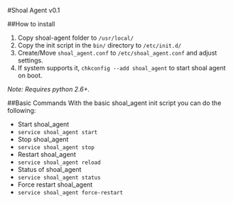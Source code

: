 #Shoal Agent v0.1

##How to install
1. Copy shoal-agent folder to `/usr/local/`
2. Copy the init script in the `bin/` directory to `/etc/init.d/`
3. Create/Move `shoal_agent.conf` to `/etc/shoal_agent.conf` and adjust settings.
4. If system supports it, `chkconfig --add shoal_agent` to start shoal agent on boot.

*Note: Requires python 2.6+.*

##Basic Commands
With the basic shoal_agent init script you can do the following:
- Start shoal_agent
 - `service shoal_agent start`
- Stop shoal_agent
 - `service shoal_agent stop` 
- Restart shoal_agent
 - `service shoal_agent reload` 
- Status of shoal_agent
 - `service shoal_agent status` 
- Force restart shoal_agent
 - `service shoal_agent force-restart` 
